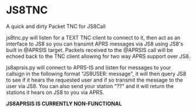 # JS8TNC
A quick and dirty Packet TNC for JS8Call


js8tnc.py will listen for a TEXT TNC client to connect to it, then act as an interface to JS8 so you can transmit APRS messages via JS8 using JS8's built in @APRSIS target.
Packets received to the @APRSIS call will be echoed back to the TNC client allowing for two way APRS support over JS8.

js8aprsis.py will connect to APRS-IS and listen for messages to your callsign in the following format "JS8USER: message", it will then query JS8 to see if it hears the requested
             user and if so transmit the message to the user via JS8. 
You can also send your station "??" and it will return the stations it hears on JS8 to you via APRS. 

**JS8APRSIS IS CURRENTLY NON-FUNCTIONAL**